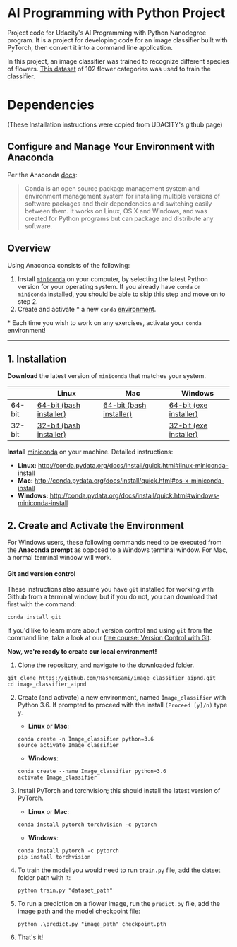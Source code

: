 # AI Programming with Python Project

Project code for Udacity's AI Programming with Python Nanodegree program. It is a project for developing code for an image classifier built with PyTorch, then convert it into a command line application.

In this project, an image classifier was trained to recognize different species of flowers. 
[This dataset](http://www.robots.ox.ac.uk/~vgg/data/flowers/102/index.html) of 102 flower categories was used to train the classifier.


# Dependencies 
(These Installation instructions were copied from UDACITY's github page)

## Configure and Manage Your Environment with Anaconda

Per the Anaconda [docs](http://conda.pydata.org/docs):

> Conda is an open source package management system and environment management system 
for installing multiple versions of software packages and their dependencies and 
switching easily between them. It works on Linux, OS X and Windows, and was created 
for Python programs but can package and distribute any software.

## Overview
Using Anaconda consists of the following:

1. Install [`miniconda`](http://conda.pydata.org/miniconda.html) on your computer, by selecting the latest Python version for your operating system. If you already have `conda` or `miniconda` installed, you should be able to skip this step and move on to step 2.
2. Create and activate * a new `conda` [environment](http://conda.pydata.org/docs/using/envs.html).

\* Each time you wish to work on any exercises, activate your `conda` environment!

---

## 1. Installation

**Download** the latest version of `miniconda` that matches your system.

|        | Linux | Mac | Windows | 
|--------|-------|-----|---------|
| 64-bit | [64-bit (bash installer)][lin64] | [64-bit (bash installer)][mac64] | [64-bit (exe installer)][win64]
| 32-bit | [32-bit (bash installer)][lin32] |  | [32-bit (exe installer)][win32]

[win64]: https://repo.continuum.io/miniconda/Miniconda3-latest-Windows-x86_64.exe
[win32]: https://repo.continuum.io/miniconda/Miniconda3-latest-Windows-x86.exe
[mac64]: https://repo.continuum.io/miniconda/Miniconda3-latest-MacOSX-x86_64.sh
[lin64]: https://repo.continuum.io/miniconda/Miniconda3-latest-Linux-x86_64.sh
[lin32]: https://repo.continuum.io/miniconda/Miniconda3-latest-Linux-x86.sh

**Install** [miniconda](http://conda.pydata.org/miniconda.html) on your machine. Detailed instructions:

- **Linux:** http://conda.pydata.org/docs/install/quick.html#linux-miniconda-install
- **Mac:** http://conda.pydata.org/docs/install/quick.html#os-x-miniconda-install
- **Windows:** http://conda.pydata.org/docs/install/quick.html#windows-miniconda-install

## 2. Create and Activate the Environment

For Windows users, these following commands need to be executed from the **Anaconda prompt** as opposed to a Windows terminal window. For Mac, a normal terminal window will work. 

#### Git and version control
These instructions also assume you have `git` installed for working with Github from a terminal window, but if you do not, you can download that first with the command:
```
conda install git
```

If you'd like to learn more about version control and using `git` from the command line, take a look at our [free course: Version Control with Git](https://www.udacity.com/course/version-control-with-git--ud123).

**Now, we're ready to create our local environment!**

1. Clone the repository, and navigate to the downloaded folder.
```
git clone https://github.com/HashemSami/image_classifier_aipnd.git
cd image_classifier_aipnd
```

2. Create (and activate) a new environment, named `Image_classifier` with Python 3.6. If prompted to proceed with the install `(Proceed [y]/n)` type y.

	- __Linux__ or __Mac__: 
	```
	conda create -n Image_classifier python=3.6
	source activate Image_classifier
	```
	- __Windows__: 
	```
	conda create --name Image_classifier python=3.6
	activate Image_classifier
	```
	

3. Install PyTorch and torchvision; this should install the latest version of PyTorch.
	
	- __Linux__ or __Mac__: 
	```
	conda install pytorch torchvision -c pytorch 
	```
	- __Windows__: 
	```
	conda install pytorch -c pytorch
	pip install torchvision
	```

4. To train the model you would need to run `train.py` file, add the datset folder path with it:
	```
	python train.py "dataset_path"
	```

5. To run a prediction on a flower image, run the `predict.py` file, add the image path and the model checkpoint file:
	```
	python .\predict.py "image_path" checkpoint.pth   
	```

6. That's it!


